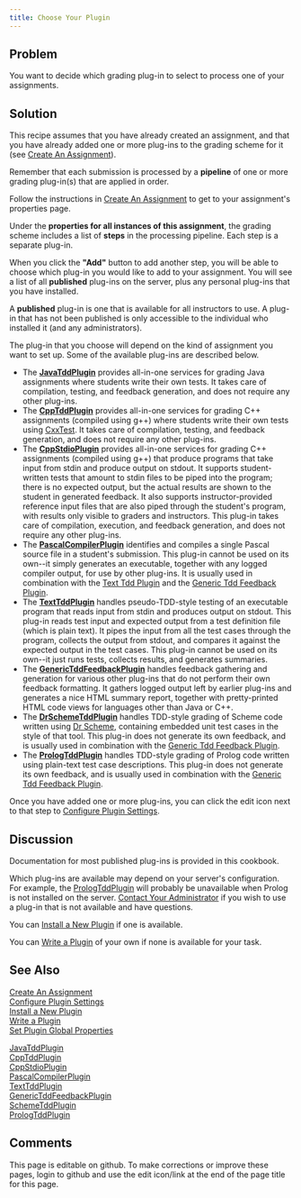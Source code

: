 ```yaml
---
title: Choose Your Plugin
---
```

## Problem 

You want to decide which grading plug-in to select to process one of your assignments.

## Solution 

This recipe assumes that you have already created an assignment, and
that you have already added one or more plug-ins to the grading scheme
for it (see [Create An Assignment](CreateAnAssignment.html)).

Remember that each submission is processed by a **pipeline** of one
or more grading plug-in(s) that are applied in order.

Follow the instructions in [Create An Assignment](CreateAnAssignment.html) to get to your
assignment's properties page.

Under the **properties for all instances of this assignment**, the
grading scheme includes a list of **steps** in the processing
pipeline.  Each step is a separate plug-in.

When you click the **"Add"** button to add another step, you will be
able to choose which plug-in you would like to add to your assignment.
You will see a list of all **published** plug-ins on the server,
plus any personal plug-ins that you have installed.

A **published** plug-in is one that is available for all instructors
to use.  A plug-in that has not been published is only accessible to
the individual who installed it (and any administrators).

The plug-in that you choose will depend on the kind of assignment you
want to set up.  Some of the available plug-ins are described below.

* The **[JavaTddPlugin](JavaTddPlugin/)** provides all-in-one services for grading Java assignments where students write their own tests.  It takes care of compilation, testing, and feedback generation, and does not require any other plug-ins.
* The **[CppTddPlugin](CppTddPlugin.html)** provides all-in-one services for grading C++ assignments (compiled using g++) where students write their own tests using [CxxTest](CxxTest.html).  It takes care of compilation, testing, and feedback generation, and does not require any other plug-ins.
* The **[CppStdioPlugin](CppStdioPlugin.html)** provides all-in-one services for grading C++ assignments (compiled using g++) that produce programs that take input from stdin and produce output on stdout.  It supports student-written tests that amount to stdin files to be piped into the program; there is no expected output, but the actual results are shown to the student in generated feedback.  It also supports instructor-provided reference input files that are also piped through the student's program, with results only visible to graders and instructors.  This plug-in takes care of compilation, execution, and feedback generation, and does not require any other plug-ins.
* The **[PascalCompilerPlugin](PascalCompilerPlugin.html)** identifies and compiles a single Pascal source file in a student's submission.  This plug-in cannot be used on its own--it simply generates an executable, together with any logged compiler output, for use by other plug-ins. It is usually used in combination with the [Text Tdd Plugin](TextTddPlugin.html) and the [Generic Tdd Feedback Plugin](GenericTddFeedbackPlugin.html).
* The **[TextTddPlugin](TextTddPlugin.html)** handles pseudo-TDD-style testing of an executable program that reads input from stdin and produces output on stdout.  This plug-in reads test input and expected output from a test definition file (which is plain text).  It pipes the input from all the test cases through the program, collects the output from stdout, and compares it against the expected output in the test cases.  This plug-in cannot be used on its own--it just runs tests, collects results, and generates summaries.
* The **[GenericTddFeedbackPlugin](GenericTddFeedbackPlugin.html)** handles feedback gathering and generation for various other plug-ins that do not perform their own feedback formatting.  It gathers logged output left by earlier plug-ins and generates a nice HTML summary report, together with pretty-printed HTML code views for languages other than Java or C++.
* The **[DrSchemeTddPlugin](DrSchemeTddPlugin.html)** handles TDD-style grading of Scheme code written using [Dr Scheme](DrScheme.html), containing embedded unit test cases in the style of that tool.  This plug-in does not generate its own feedback, and is usually used in combination with the [Generic Tdd Feedback Plugin](GenericTddFeedbackPlugin.html).
* The **[PrologTddPlugin](PrologTddPlugin.html)** handles TDD-style grading of Prolog code written using plain-text test case descriptions.  This plug-in does not generate its own feedback, and is usually used in combination with the [Generic Tdd Feedback Plugin](GenericTddFeedbackPlugin.html).

Once you have added one or more plug-ins, you can click the edit icon
next to that step to [Configure Plugin Settings](ConfigurePluginSettings.html).

## Discussion 

Documentation for most published plug-ins is provided in this
cookbook.

Which plug-ins are available may depend on your server's
configuration.  For example, the [PrologTddPlugin](PrologTddPlugin.html) will probably be
unavailable when Prolog is not installed on the server.
[Contact Your Administrator](ContactYourAdministrator.html) if you wish to use a plug-in that is not
available and have questions.

You can [Install a New Plugin](InstallaNewPlugin.html) if one is available.

You can [Write a Plugin](WriteaPlugin.html) of your own if none is available for your task.

## See Also 

[Create An Assignment](CreateAnAssignment.html) <br/>
[Configure Plugin Settings](ConfigurePluginSettings.html) <br/>
[Install a New Plugin](InstallaNewPlugin.html) <br/>
[Write a Plugin](WriteaPlugin.html) <br/>
[Set Plugin Global Properties](SetPluginGlobalProperties.html)

[JavaTddPlugin](JavaTddPlugin/) <br/>
[CppTddPlugin](CppTddPlugin.html) <br/>
[CppStdioPlugin](CppStdioPlugin.html) <br/>
[PascalCompilerPlugin](PascalCompilerPlugin.html) <br/>
[TextTddPlugin](TextTddPlugin.html) <br/>
[GenericTddFeedbackPlugin](GenericTddFeedbackPlugin.html) <br/>
[SchemeTddPlugin](SchemeTddPlugin.html) <br/>
[PrologTddPlugin](PrologTddPlugin.html)

## Comments 

This page is editable on github. To make corrections or improve these
pages, login to github and use the edit icon/link at the end of the
page title for this page.
